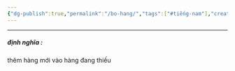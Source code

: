 ```yaml
---
{"dg-publish":true,"permalink":"/bo-hang/","tags":["#tiếng-nam"],"created":"2025-08-13T22:43:07.543+07:00"}
---
```



---

##### định nghĩa :
thêm hàng mới vào hàng đang thiếu



